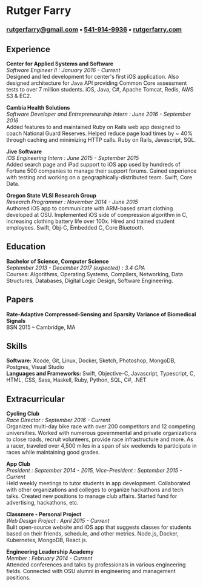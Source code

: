 # Rutger Farry
### [rutgerfarry@gmail.com](mailto:rutgerfarry@gmail.com) • [541-914-9936](tel:541-914-9936) • [rutgerfarry.com](http://rutgerfarry.com)

## Experience
**Center for Applied Systems and Software** \
*Software Engineer II : January 2016 - Current* \
Designed and led development for center's first iOS application. Also designed architecture for Java API providing Common Core assessment tests to over 7 million students. iOS, Java, C#, Apache Tomcat, Redis, AWS S3 & EC2.

**Cambia Health Solutions** \
*Software Developer and Entrepreneurship Intern : June 2016 - September 2016* \
Added features to and maintained Ruby on Rails web app designed to coach National Guard Reserves. Helped reduce page load times by ~ 40% through caching and minimizing HTTP calls. Ruby on Rails, Javascript, SQL.

**Jive Software** \
*iOS Engineering Intern : June 2015 - September 2015* \
Added search page and iPad support to iOS app used by hundreds of Fortune 500 companies to manage their support forums. Gained experience with testing and working on a geographically-distributed team. Swift, Core Data.

**Oregon State VLSI Research Group** \
*Research Programmer : November 2014 - June 2015* \
Authored iOS app to communicate with ARM-based smart clothing developed at OSU. Implemented iOS side of compression algorithm in C, increasing clothing battery life over 100x. Hired and trained student employees. Swift, Obj-C, Embedded C, Core Bluetooth.

## Education
**Bachelor of Science, Computer Science** \
*September 2013 - December 2017 (expected) : 3.4 GPA* \
Courses: Algorithms, Operating Systems, Compilers, Networking, Data Structures, Databases, Digital Logic Design, Software Engineering.

## Papers
**Rate-Adaptive Compressed-Sensing and Sparsity Variance of Biomedical Signals** \
BSN 2015 – Cambridge, MA

## Skills
**Software:** Xcode, Git, Linux, Docker, Sketch, Photoshop, MongoDB, Postgres, Visual Studio \
**Languages and Frameworks:** Swift, Objective-C, Javascript, Typescript, C, HTML, CSS, Sass, Haskell, Ruby, Python, SQL, C#, .NET

## Extracurricular
**Cycling Club** \
*Race Director : September 2016 - Current* \
Organized multi-day bike race with over 200 competitors and 12 competing universities. Worked with numerous governmental and private organizations to close roads, recruit volunteers, provide race infrastructure and more. As a racer, traveled over 4,500 miles in a span of six weekends to participate in races while maintaining good grades.

**App Club** \
*President : September 2014 - 2015, Vice-President : September 2015 - Current* \
Held weekly meetings to tutor students in app development. Collaborated with other organizations and colleges to organize hackathons and tech talks. Created new positions to manage club affairs. Started fund for advertising, hackathons, etc.

**Classmere - Personal Project** \
*Web Design Project : April 2015 - Current* \
Built open-source website and iOS app that suggests classes for students based on their friends, schedule, and other metrics. Node.js, Docker, Kubernetes, MongoDB, React.js.

**Engineering Leadership Academy** \
*Member : February 2014 - Current* \
Attended conferences and talks by professionals in various engineering fields. Connected with OSU alumni in engineering and management positions.
